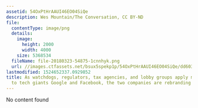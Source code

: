 ```yaml
---
assetid: 54OxPtHrAAUI46EO04SiQe
description: Wes Mountain/The Conversation, CC BY-ND
file:
  contentType: image/png
  details:
    image:
      height: 2000
      width: 4000
    size: 5368534
  fileName: file-20180323-54875-1cnnhyk.png
  url: //images.ctfassets.net/bsux5spekp1p/54OxPtHrAAUI46EO04SiQe/dd6039ba378566a9bca1b94cd225a883/file-20180323-54875-1cnnhyk.png
lastmodified: 1524652337.0929852
title: As watchdogs, regulators, tax agencies, and lobby groups apply more pressure
  to tech giants Google and Facebook, the two companies are rebranding in response.
---
```

No content found